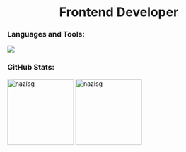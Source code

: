 <h1 align="center">Frontend Developer</h1>
<h3 align="left">Languages and Tools:</h3>
<div align="left">
  <img heigth="45" src="https://skillicons.dev/icons?i=html,css,bootstrap,sass,tailwind,js,ts,react,nextjs,nodejs,expressjs,mongodb,git,postman,figma"/>
</div>
<h3 align="left">GitHub Stats:</h3>
<div align="left">
  <img src="https://github-readme-stats.vercel.app/api/top-langs/?username=nazisg&theme=vue-dark&hide_border=false&include_all_commits=false&count_private=true&layout=compact" alt="nazisg" height="150"/>
  <img src="https://github-readme-stats.vercel.app/api?username=nazisg&theme=vue-dark&hide_border=false&include_all_commits=false&count_private=true" alt="nazisg" height="150"/>
</div>
